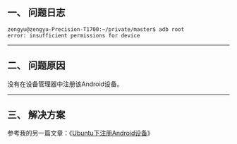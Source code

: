 ## 一、 问题日志
```shell
zengyu@zengyu-Precision-T1700:~/private/master$ adb root
error: insufficient permissions for device
```

---
## 二、 问题原因

没有在设备管理器中注册该Android设备。

---
## 三、 解决方案

参考我的另一篇文章：《[Ubuntu下注册Android设备](https://universezy.github.io/universezy/dist/index.html#/blog/display?id=RegisterAndroidDeviceOnUbuntu)》
